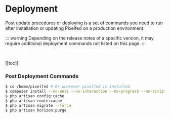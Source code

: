 # Deployment

Post update procedures or deploying is a set of commands you need to run after installation or updating Pixelfed on a production environment.

::: warning
Depending on the release notes of a specific version, it may require additional deployment commands not listed on this page.
:::

<br>

[[toc]]

### Post Deployment Commands
```bash
$ cd /home/pixelfed # Or wherever pixelfed is installed
$ composer install --no-ansi --no-interaction --no-progress --no-scripts --optimize-autoloader
$ php artisan config:cache
$ php artisan route:cache
$ php artisan migrate --force
$ php artisan horizon:purge
```